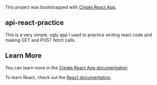 This project was bootstrapped with [Create React App](https://github.com/facebook/create-react-app).

## api-react-practice

This is a very simple, ugly app I used to practice writing react code and making GET and POST fetch calls.

## Learn More

You can learn more in the [Create React App documentation](https://facebook.github.io/create-react-app/docs/getting-started).

To learn React, check out the [React documentation](https://reactjs.org/).
